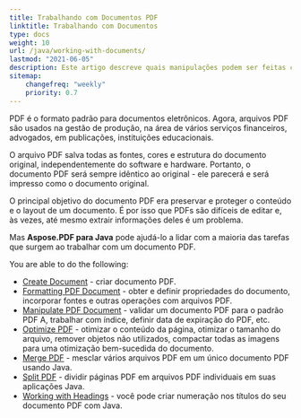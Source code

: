 ```yaml
---
title: Trabalhando com Documentos PDF 
linktitle: Trabalhando com Documentos
type: docs
weight: 10
url: /java/working-with-documents/
lastmod: "2021-06-05"
description: Este artigo descreve quais manipulações podem ser feitas com o documento usando Aspose.PDF para Java.
sitemap:
    changefreq: "weekly"
    priority: 0.7
---
```


PDF é o formato padrão para documentos eletrônicos. Agora, arquivos PDF são usados na gestão de produção, na área de vários serviços financeiros, advogados, em publicações, instituições educacionais.

O arquivo PDF salva todas as fontes, cores e estrutura do documento original, independentemente do software e hardware. Portanto, o documento PDF será sempre idêntico ao original - ele parecerá e será impresso como o documento original.

O principal objetivo do documento PDF era preservar e proteger o conteúdo e o layout de um documento. É por isso que PDFs são difíceis de editar e, às vezes, até mesmo extrair informações deles é um problema.

Mas **Aspose.PDF para Java** pode ajudá-lo a lidar com a maioria das tarefas que surgem ao trabalhar com um documento PDF.

You are able to do the following:

- [Create Document](/pdf/java/create-pdf-document/) - criar documento PDF.
- [Formatting PDF Document](/pdf/java/formatting-pdf-document/) - obter e definir propriedades do documento, incorporar fontes e outras operações com arquivos PDF.
- [Manipulate PDF Document](/pdf/java/manipulate-pdf-document/) - validar um documento PDF para o padrão PDF A, trabalhar com índice, definir data de expiração do PDF, etc.
- [Optimize PDF](/pdf/java/optimize-pdf/) - otimizar o conteúdo da página, otimizar o tamanho do arquivo, remover objetos não utilizados, compactar todas as imagens para uma otimização bem-sucedida do documento.
- [Merge PDF](/pdf/java/merge-pdf-documents/) - mesclar vários arquivos PDF em um único documento PDF usando Java.
- [Split PDF](/pdf/java/split-document/) - dividir páginas PDF em arquivos PDF individuais em suas aplicações Java.
- [Working with Headings](/pdf/java/working-with-headings/) - você pode criar numeração nos títulos do seu documento PDF com Java.